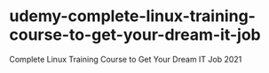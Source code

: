 # udemy-complete-linux-training-course-to-get-your-dream-it-job
Complete Linux Training Course to Get Your Dream IT Job 2021
